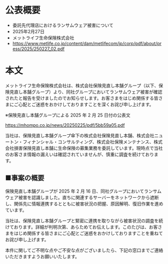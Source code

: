 # 公表概要
- 委託先代理店におけるランサムウェア被害について
- 2025年2月27日
- メットライフ生命保険株式会社
- https://www.metlife.co.jp/content/dam/metlifecom/jp/corp/pdf/about/press/2025/250227_02.pdf

# 本文
メットライフ生命保険株式会社は、株式会社保険見直し本舗グループ（以下、保険見直し本舗グループ）より、同社グループにおいてランサムウェア被害が確認されたと報告を受けましたのでお知らせします。お客さまをはじめ関係する皆さまにご心配とご迷惑をおかけしておりますことを深くお詫び申し上げます。

※保険見直し本舗グループによる 2025 年 2 月 25 日付の公表文

https://mhompo.co.jp/news/20250225/pdf/5bb59a05.pdf

当社は、保険見直し本舗グループ傘下の株式会社保険見直し本舗、株式会社ニュートン・フィナンシャル・コンサルティング、株式会社保険メンテナンス、株式会社損害保険見直し本舗に生命保険の募集業務を委託しています。現時点で当社のお客さま情報の漏えいは確認されていませんが、慎重に調査を続けております。

## ■事案の概要
保険見直し本舗グループが 2025 年 2 月 16 日、同社グループにおいてランサムウェア被害を認識しました。直ちに関連するサーバーをネットワークから遮断し、関係先に情報連携するとともに被害状況の把握、原因解明、復旧作業を進めています。

当社は、保険見直し本舗グループと緊密に連携を取りながら被害状況の調査を続けております。詳細が判明次第、あらためてお伝えします。このたびは、お客さまをはじめ関係する皆さまにご心配とご迷惑をおかけしておりますことを重ねてお詫び申し上げます。

本件に関してご不明な点やご不安な点がございましたら、下記の窓口までご連絡いただきますようお願いいたします。
